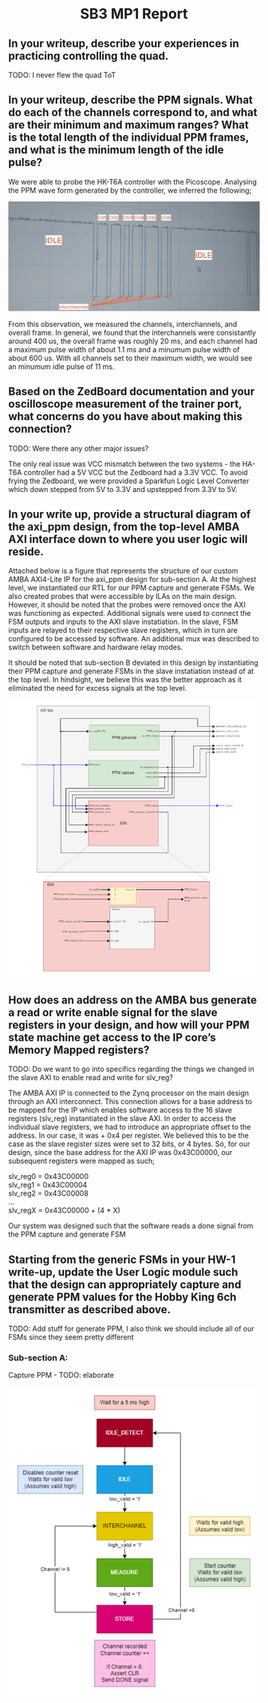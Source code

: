 <h1 style="text-align:center">SB3 MP1 Report</h1>

## In your writeup, describe your experiences in practicing controlling the quad.

TODO: I never flew the quad ToT

## In your writeup, describe the PPM signals. What do each of the channels correspond to, and what are their minimum and maximum ranges? What is the total length of the individual PPM frames, and what is the minimum length of the idle pulse?


We were able to probe the HK-T6A controller with the Picoscope. Analysing the PPM wave form generated by the controller, we inferred the following;

![ppm_on_pico](report_assets/PPM_ex.PNG)

From this observation, we measured the channels, interchannels, and overall frame. In general, we found that the interchannels were consistantly around 400 us, the overall frame was roughly 20 ms, and each channel had a maximum pulse width of about 1.1 ms and a minumum pulse width of about 600 us. With all channels set to their maximum width, we would see an minumum idle pulse of 11 ms. 


## Based on the ZedBoard documentation and your oscilloscope measurement of the trainer port, what concerns do you have about making this connection?

TODO: Were there any other major issues?

The only real issue was VCC mismatch between the two systems - the HA-T6A controller had a 5V VCC but the Zedboard had a 3.3V VCC. To avoid frying the Zedboard, we were provided a Sparkfun Logic Level Converter which down stepped from 5V to 3.3V and upstepped from 3.3V to 5V. 

## In your write up, provide a structural diagram of the axi_ppm design, from the top-level AMBA AXI interface down to where you user logic will reside. 

Attached below is a figure that represents the structure of our custom AMBA AXI4-Lite IP for the axi_ppm design for sub-section A. At the highest level, we instantiated our RTL for our PPM capture and generate FSMs. We also created probes that were accessible by ILAs on the main design. However, it should be noted that the probes were removed once the AXI was functioning as expected. Additional signals were used to connect the FSM outputs and inputs to the AXI slave instatiation. In the slave, FSM inputs are relayed to their respective slave registers, which in turn are configured to be accessed by software. An additional mux was described to switch between software and hardware relay modes. 

It should be noted that sub-section B deviated in this design by instantiating their PPM capture and generate FSMs in the slave instatiation instead of at the top level. In hindsight, we believe this was the better approach as it eliminated the need for excess signals at the top level. 

![axi_ppm_top](report_assets/AXI.png)

## How does an address on the AMBA bus generate a read or write enable signal for the slave registers in your design, and how will your PPM state machine get access to the IP core’s Memory Mapped registers?

TODO: Do we want to go into specifics regarding the things we changed in the slave AXI to enable read and write for slv_reg?

The AMBA AXI IP is connected to the Zynq processor on the main design through an AXI interconnect. This connection allows for a base address to be mapped for the IP which enables software access to the 16 slave registers (slv_reg) instantiated in the slave AXI. In order to access the individual slave registers, we had to introduce an appropriate offset to the address. In our case, it was + 0x4 per register. We believed this to be the case as the slave register sizes were set to 32 bits, or 4 bytes. So, for our design, since the base address for the AXI IP was 0x43C00000, our subsequent registers were mapped as such;

 slv_reg0 = 0x43C00000 \
 slv_reg1 = 0x43C00004 \
 slv_reg2 = 0x43C00008 \
 ... \
 slv_regX = 0x43C00000 + (4 * X)

Our system was designed such that the software reads a done signal from the PPM capture and generate FSM 

## Starting from the generic FSMs in your HW-1 write-up, update the User Logic module such that the design can appropriately capture and generate PPM values for the Hobby King 6ch transmitter as described above.

TODO: Add stuff for generate PPM, I also think we should include all of our FSMs since they seem pretty different

### Sub-section A:
Capture PPM - 
TODO: elaborate

![sub_a_capture_fsm](report_assets/PPM_capture_FSM_trim.png)

